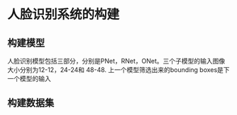 # 人脸识别系统的构建

## 构建模型

人脸识别模型包括三部分，分别是PNet，RNet，ONet。三个子模型的输入图像大小分别为12-12，24-24和
48-48. 上一个模型筛选出来的bounding boxes是下一个模型的输入

## 构建数据集